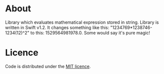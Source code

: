 # About
Library which evaluates mathematical expression stored in string. Library is written in Swift v1.2.
It changes something like this: "1234769*1238746-1234(12)^2" to this: 1529564981978.0. Some would say it's pure magic!

# Licence
Code is distributed under the <a href="https://github.com/Sourcegasm/Math-Parser/blob/master/LICENSE">MIT licence</a>.
